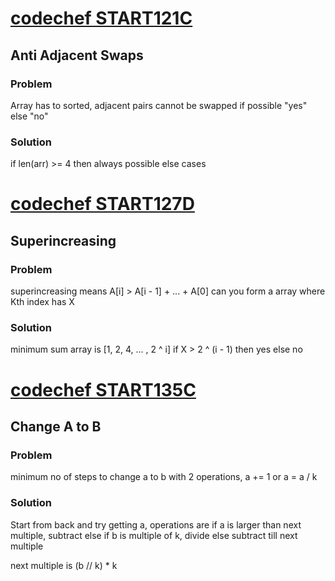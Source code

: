 # [codechef START121C](https://www.codechef.com/START121C)

## Anti Adjacent Swaps

### Problem

Array has to sorted, adjacent pairs cannot be swapped
if possible "yes" else "no"

### Solution

if len(arr) >= 4 then always possible
else cases

# [codechef START127D](https://www.codechef.com/START127D)

## Superincreasing

### Problem

superincreasing means A[i] > A[i - 1] + ... + A[0]
can you form a array where Kth index has X

### Solution

minimum sum array is [1, 2, 4, ... , 2 ^ i]
if X > 2 ^ (i - 1) then yes else no

# [codechef START135C](https://www.codechef.com/START135C)

## Change A to B

### Problem

minimum no of steps to change a to b with 2 operations, a += 1 or a = a / k

### Solution

Start from back and try getting a, operations are
if a is larger than next multiple, subtract
else if b is multiple of k, divide
else subtract till next multiple

next multiple is (b // k) * k
